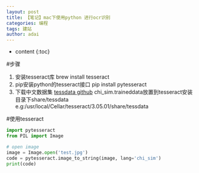 ```yaml
---
layout: post
title: 【笔记】mac下使用python 进行ocr识别
categories: 编程
tags: 建站
author: adai
---
```


* content
{:toc}


#步骤
1. 安装tesseract库 brew install tesseract
2. pip安装python的tesseract接口 pip install pytesseract
3. 下载中文数据集 [tessdata github](!https://link.jianshu.com/?t=https%3A%2F%2Fgithub.com%2Ftesseract-ocr%2Ftessdata)  chi_sim.traineddata放置到tesseract安装目录下share/tessdata e.g:/usr/local/Cellar/tesseract/3.05.01/share/tessdata


#使用tesseract
```python
import pytesseract
from PIL import Image

# open image
image = Image.open('test.jpg')
code = pytesseract.image_to_string(image, lang='chi_sim')
print(code)
```
